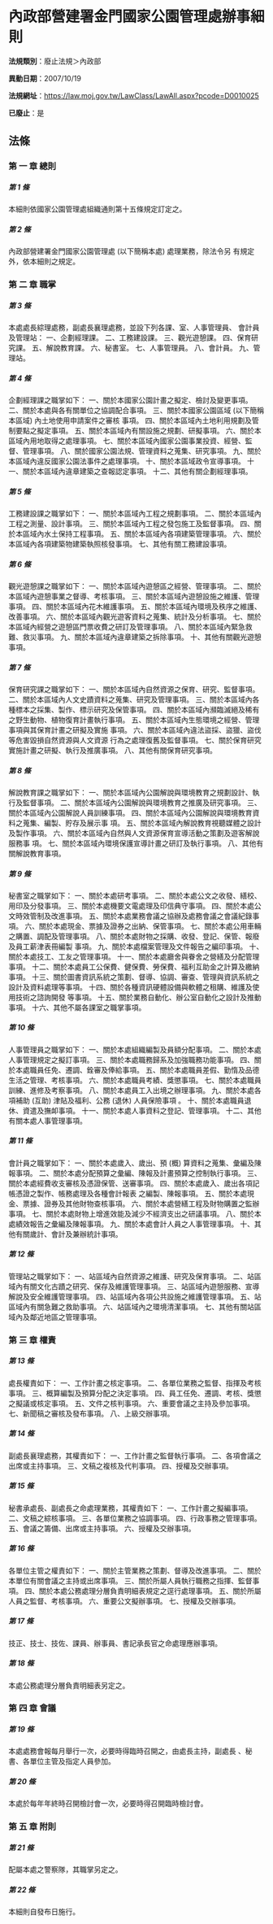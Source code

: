 # 內政部營建署金門國家公園管理處辦事細則

**法規類別**：廢止法規＞內政部

**異動日期**：2007/10/19  

**法規網址**：https://law.moj.gov.tw/LawClass/LawAll.aspx?pcode=D0010025

**已廢止**：是



## 法條
### 第 一 章 總則

##### 第 1 條
本細則依國家公園管理處組織通則第十五條規定訂定之。

##### 第 2 條
內政部營建署金門國家公園管理處 (以下簡稱本處) 處理業務，除法令另
有規定外，依本細則之規定。

### 第 二 章 職掌

##### 第 3 條
本處處長綜理處務，副處長襄理處務，並設下列各課、室、人事管理員、
會計員及管理站：
一、企劃經理課。
二、工務建設課。
三、觀光遊憩課。
四、保育研究課。
五、解說教育課。
六、秘書室。
七、人事管理員。
八、會計員。
九、管理站。


##### 第 4 條
企劃經理課之職掌如下：
一、關於本國家公園計畫之擬定、檢討及變更事項。
二、關於本處與各有關單位之協調配合事項。
三、關於本國家公園區域 (以下簡稱本區域) 內土地使用申請案件之審核
    事項。
四、關於本區域內土地利用規劃及管制要點之擬定事項。
五、關於本區域內有關設施之規劃、研擬事項。
六、關於本區域內用地取得之處理事項。
七、關於本區域內國家公園事業投資、經營、監督、管理事項。
八、關於國家公園法規、管理資料之蒐集、研究事項。
九、關於本區域內違反國家公園法事件之處理事項。
十、關於本區域政令宣導事項。
十一、關於本區域內違章建築之查報認定事項。
十二、其他有關企劃經理事項。

##### 第 5 條
工務建設課之職掌如下：
一、關於本區域內工程之規劃事項。
二、關於本區域內工程之測量、設計事項。
三、關於本區域內工程之發包施工及監督事項。
四、關於本區域內水土保持工程事項。
五、關於本區域內各項建築管理事項。
六、關於本區域內各項建築物建築執照核發事項。
七、其他有關工務建設事項。


##### 第 6 條
觀光遊憩課之職掌如下：
一、關於本區域內遊憩區之經營、管理事項。
二、關於本區域內遊憩事業之督導、考核事項。
三、關於本區域內遊憩設施之維護、管理事項。
四、關於本區域內花木維護事項。
五、關於本區域內環境及秩序之維護、改善事項。
六、關於本區域內觀光遊客資料之蒐集、統計及分析事項。
七、關於本區域內經營之遊憩區門票收費之研訂及管理事項。
八、關於本區域內緊急救難、救災事項。
九、關於本區域內違章建築之拆除事項。
十、其他有關觀光遊憩事項。

##### 第 7 條
保育研究課之職掌如下：
一、關於本區域內自然資源之保育、研究、監督事項。
二、關於本區域內人文史蹟資料之蒐集、研究及管理事項。
三、關於本區域內各種標本之採集、製作、標示研究及保管事項。
四、關於本區域內瀕臨滅絕及稀有之野生動物、植物復育計畫執行事項。
五、關於本區域內生態環境之經營、管理事項與其保育計畫之研擬及實施
    事項。
六、關於本區域內違法盜採、盜獵、盜伐等危害毀損自然資源與人文資源
    行為之處理復舊及監督事項。
七、關於保育研究實施計畫之研擬、執行及推廣事項。
八、其他有關保育研究事項。


##### 第 8 條
解說教育課之職掌如下：
一、關於本區域內公園解說與環境教育之規劃設計、執行及監督事項。
二、關於本區域內公園解說與環境教育之推廣及研究事項。
三、關於本區域內公園解說人員訓練事項。
四、關於本區域內公園解說與環境教育資料之蒐集、編製、貯存及展示事
    項。
五、關於本區域內解說教育視聽媒體之設計及製作事項。
六、關於本區域內自然與人文資源保育宣導活動之策劃及遊客解說服務事
    項。
七、關於本區域內環境保護宣導計畫之研訂及執行事項。
八、其他有關解說教育事項。


##### 第 9 條
秘書室之職掌如下：
一、關於本處研考事項。
二、關於本處公文之收發、繕校、用印及分發事項。
三、關於本處機要文電處理及印信典守事項。
四、關於本處公文時效管制及改進事項。
五、關於本處業務會議之協辦及處務會議之會議紀錄事項。
六、關於本處現金、票據及證券之出納、保管事項。
七、關於本處公用車輛之購置、調配及管理事項。
八、關於本處財物之採購、收發、登記、保管、報廢及員工薪津表冊編製
    事項。
九、關於本處檔案管理及文件報告之編印事項。
十、關於本處技工、工友之管理事項。
十一、關於本處廳舍與眷舍之營繕及分配管理事項。
十二、關於本處員工公保費、健保費、勞保費、福利互助金之計算及繳納
      事項。
十三、關於圖書資訊系統之策劃、督導、協調、審查、管理與資訊系統之
      設計及資料處理等事項。
十四、關於各種資訊硬體設備與軟體之租購、維護及使用技術之諮詢開發
      等事項。
十五、關於業務自動化、辦公室自動化之設計及推動事項。
十六、其他不屬各課室之職掌事項。

##### 第 10 條
人事管理員之職掌如下：
一、關於本處組織編製及員額分配事項。
二、關於本處人事管理規定之擬訂事項。
三、關於本處職務歸系及加強職務功能事項。
四、關於本處職員任免、遷調、銓審及俸給事項。
五、關於本處職員差假、勤惰及品德生活之管理、考核事項。
六、關於本處職員考績、獎懲事項。
七、關於本處職員訓練、進修及考察事項。
八、關於本處員工入出境之辦理事項。
九、關於本處各項補助 (互助) 津貼及福利、公務 (退休) 人員保險事項
    。
十、關於本處職員退休、資遣及撫卹事項。
十一、關於本處人事資料之登記、管理事項。
十二、其他有關本處人事管理事項。

##### 第 11 條
會計員之職掌如下：
一、關於本處歲入、歲出、預 (概) 算資料之蒐集、彙編及陳報事項。
二、關於本處分配預算之彙編、陳報及計畫預算之控制執行事項。
三、關於本處經費收支審核及憑證保管、送審事項。
四、關於本處歲入、歲出各項記帳憑證之製作、帳務處理及各種會計報表
    之編製、陳報事項。
五、關於本處現金、票據、證券及其他財物查核事項。
六、關於本處營繕工程及財物購置之監辦事項。
七、關於本處財物上增進效能及減少不經濟支出之研議事項。
八、關於本處績效報告之彙編及陳報事項。
九、關於本處會計人員之人事管理事項。
十、其他有關歲計、會計及兼辦統計事項。

##### 第 12 條
管理站之職掌如下：
一、站區域內自然資源之維護、研究及保育事項。
二、站區域內有關文化古蹟之研究、保存及維護管理事項。
三、站區域內遊憩服務、宣導解說及安全維護管理事項。
四、站區域內各項公共設施之維護管理事項。
五、站區域內有關急難之救助事項。
六、站區域內之環境清潔事項。
七、其他有關站區域內及鄰近地區之管理事項。


### 第 三 章 權責

##### 第 13 條
處長權責如下：
一、工作計畫之核定事項。
二、各單位業務之監督、指揮及考核事項。
三、概算編製及預算分配之決定事項。
四、員工任免、遷調、考核、獎懲之擬議或核定事項。
五、文件之核判事項。
六、重要會議之主持及參加事項。
七、新聞稿之審核及發布事項。
八、上級交辦事項。


##### 第 14 條
副處長襄理處務，其權責如下：
一、工作計畫之監督執行事項。
二、各項會議之出席或主持事項。
三、文稿之複核及代判事項。
四、授權及交辦事項。


##### 第 15 條
秘書承處長、副處長之命處理業務，其權責如下：
一、工作計畫之擬編事項。
二、文稿之綜核事項。
三、各單位業務之協調事項。
四、行政事務之管理事項。
五、會議之籌備、出席或主持事項。
六、授權及交辦事項。


##### 第 16 條
各單位主管之權責如下：
一、關於主管業務之策劃、督導及改進事項。
二、關於本單位有關會議之主持或出席事項。
三、關於所屬人員執行職務之指揮、監督事項。
四、關於本處公務處理分層負責明細表規定之逕行處理事項。
五、關於所屬人員之監督、考核事項。
六、重要公文擬辦事項。
七、授權及交辦事項。


##### 第 17 條
技正、技士、技佐、課員、辦事員、書記承長官之命處理應辦事項。

##### 第 18 條
本處公務處理分層負責明細表另定之。

### 第 四 章 會議

##### 第 19 條
本處處務會報每月舉行一次，必要時得臨時召開之，由處長主持，副處長
、秘書、各單位主管及指定人員參加。

##### 第 20 條
本處於每年年終時召開檢討會一次，必要時得召開臨時檢討會。

### 第 五 章 附則

##### 第 21 條
配屬本處之警察隊，其職掌另定之。

##### 第 22 條
本細則自發布日施行。


